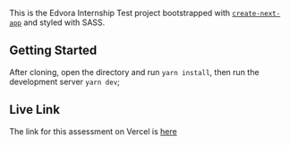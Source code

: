 This is the Edvora Internship Test project bootstrapped with [`create-next-app`](https://github.com/vercel/next.js/tree/canary/packages/create-next-app) and styled with SASS.

## Getting Started
After cloning, open the directory and run ```yarn install```, then run the development server  ```yarn dev```;

## Live Link
The link for this assessment on Vercel is [here](https://edvora-internship-test.vercel.app/)
